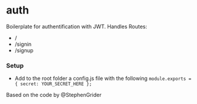# auth

Boilerplate for authentification with JWT.
Handles Routes:
- /
- /signin
- /signup

### Setup

- Add to the root folder a config.js file with the following 
`module.exports = {
	secret: YOUR_SECRET_HERE
};`

Based on the code by @StephenGrider
